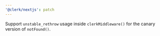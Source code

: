 ```yaml
---
'@clerk/nextjs': patch
---
```


Support `unstable_rethrow` usage inside `clerkMiddleware()` for the canary version of `notFound()`.
